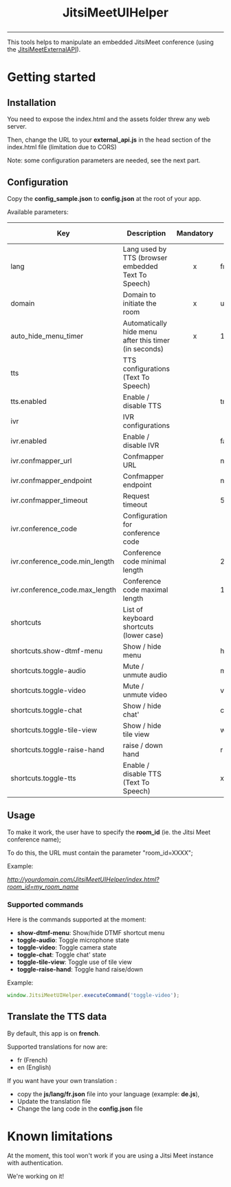 # <p align="center">JitsiMeetUIHelper</p>

<hr />

This tools helps to manipulate an embedded JitsiMeet conference (using the [JitsiMeetExternalAPI](https://jitsi.github.io/handbook/docs/dev-guide/dev-guide-iframe/)).


# Getting started

## Installation

You need to expose the index.html and the assets folder threw any web server.

Then, change the URL to your **external_api.js** in the head section of the index.html file (limitation due to CORS)

Note: some configuration parameters are needed, see the next part.

## Configuration

Copy the **config_sample.json** to **config.json** at the root of your app.

Available parameters:

| Key                            | Description                                           | Mandatory | Default value |
|--------------------------------|-------------------------------------------------------|:---------:|---------------|
| lang                           | Lang used by TTS (browser embedded Text To Speech)    |     x     | fr            |
| domain                         | Domain to initiate the room                           |     x     | undefined     |
| auto_hide_menu_timer           | Automatically hide menu after this timer (in seconds) |     x     | 10            |
| tts                            | TTS configurations (Text To Speech)                   |           |               |
| tts.enabled                    | Enable / disable TTS                                  |           | true          |
| ivr                            | IVR configurations                                    |           |               |
| ivr.enabled                    | Enable / disable IVR                                  |           | false         |
| ivr.confmapper_url             | Confmapper URL                                        |           | null          |
| ivr.confmapper_endpoint        | Confmapper endpoint                                   |           | null          |
| ivr.confmapper_timeout         | Request timeout                                       |           | 5000          |
| ivr.conference_code            | Configuration for conference code                     |           |               |
| ivr.conference_code.min_length | Conference code minimal length                        |           | 2             |
| ivr.conference_code.max_length | Conference code maximal length                        |           | 10            |
| shortcuts                      | List of keyboard shortcuts (lower case)               |           |               |
| shortcuts.show-dtmf-menu       | Show / hide menu                                      |           | h             |
| shortcuts.toggle-audio         | Mute / unmute audio                                   |           | m             |
| shortcuts.toggle-video         | Mute / unmute video                                   |           | v             |
| shortcuts.toggle-chat          | Show / hide chat'                                     |           | c             |
| shortcuts.toggle-tile-view     | Show / hide tile view                                 |           | w             |
| shortcuts.toggle-raise-hand     | raise / down hand                                      |           | r             |
| shortcuts.toggle-tts           | Enable / disable TTS (Text To Speech)                 |           | x             |

 

## Usage

To make it work, the user have to specify the **room_id** (ie. the Jitsi Meet conference name);

To do this, the URL must contain the parameter "room_id=XXXX";

Example: 

*http://yourdomain.com/JitsiMeetUIHelper/index.html?room_id=my_room_name*

### Supported commands

Here is the commands supported at the moment:
* **show-dtmf-menu**: Show/hide DTMF shortcut menu
* **toggle-audio**: Toggle microphone state
* **toggle-video**: Toggle camera state
* **toggle-chat**: Toggle chat' state
* **toggle-tile-view**: Toggle use of tile view
* **toggle-raise-hand**: Toggle hand raise/down


Example:
```javascript
window.JitsiMeetUIHelper.executeCommand('toggle-video');
```




## Translate the TTS data

By default, this app is on **french**.

Supported translations for now are:
* fr (French)
* en (English)

If you want have your own translation :
 * copy the **js/lang/fr.json** file into your language (example: **de.js**),
 * Update the translation file
 * Change the lang code in the **config.json** file

# Known limitations

At the moment, this tool won't work if you are using a Jitsi Meet instance with authentication.

We're working on it!